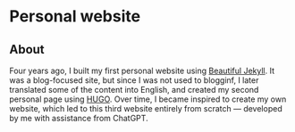 # Personal website

## About

Four years ago, I built my first personal website using [Beautiful Jekyll](https://github.com/daattali/beautiful-jekyll). It was a blog-focused site, but since I was not used to blogginf, I later translated some of the content into English, and created my second personal page using [HUGO](https://gohugo.io/). Over time, I became inspired to create my own website, which led to this third website entirely from scratch — developed by me with assistance from ChatGPT.
